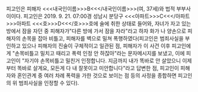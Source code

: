 피고인은 피해자 <<<내국인이름>>>B<<</내국인이름>>>(여, 37세)와 법적 부부사이이다.
피고인은 2019. 9. 21. 07:00경 성남시 분당구 <<<아파트>>>C<<</아파트>>>아파트 <<<호>>>D<<</호>>>호에 술에 취한 상태로 들어와, 자녀가 자고 있는 방에서 잠을 자던 중 피해자가"다른 방에 가서 잠을 자라"라고 하자 화가 나 양손으로 피해자의 손목을 잡아 비틀고, 피해자를 벽으로 밀쳐 폭행하였다(피고인은 범죄사실을 부인하고 있으나 피해자의 진술이 구체적이고 일관된 점, 피해자가 이 사건 이후 피고인에게 "손목비틀고 밀치고 때리고 폭력 인정 안 하잖아"라는 문자메시지를 보냈고, 이에 피고인이 "자기야 손목비틀고 밀친거 인정합니다. 지금까지 내가 똑바로 안 살았으니 이제부터 똑바로 살게요, 모든게 다 내 잘못이고 미안합니다"라고 답변한 점, 피고인이 피해자와 혼인관계 중 여러 차례 폭력을 가한 것으로 보이는 점 등의 사정을 종합하면 피고인의 위 범죄사실을 인정할 수 있다).
